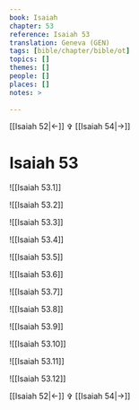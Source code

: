```yaml
---
book: Isaiah
chapter: 53
reference: Isaiah 53
translation: Geneva (GEN)
tags: [bible/chapter/bible/ot]
topics: []
themes: []
people: []
places: []
notes: >
  
---
```


[[Isaiah 52|<-]] ✞ [[Isaiah 54|->]]

# Isaiah 53

![[Isaiah 53.1]]

![[Isaiah 53.2]]

![[Isaiah 53.3]]

![[Isaiah 53.4]]

![[Isaiah 53.5]]

![[Isaiah 53.6]]

![[Isaiah 53.7]]

![[Isaiah 53.8]]

![[Isaiah 53.9]]

![[Isaiah 53.10]]

![[Isaiah 53.11]]

![[Isaiah 53.12]]

[[Isaiah 52|<-]] ✞ [[Isaiah 54|->]]
